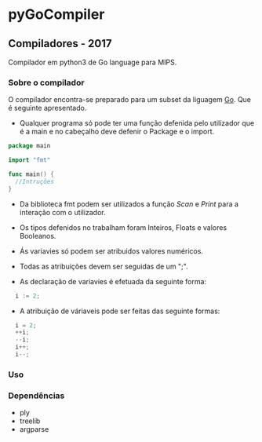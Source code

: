 # pyGoCompiler
## Compiladores - 2017
Compilador em python3 de Go language para MIPS.
### Sobre o compilador
O compilador encontra-se preparado para um subset da liguagem <a href="https://golang.org/">Go</a>. Que é seguinte apresentado.

* Qualquer programa só pode ter uma função defenida pelo utilizador que é a main e no cabeçalho deve defenir o Package e o import.

```Go
package main

import "fmt"

func main() {
  //Intruções
}

```
* Da biblioteca fmt podem ser utilizados a função *Scan* e *Print* para a interação com o utilizador.

* Os tipos defenidos no trabalham foram Inteiros, Floats e valores Booleanos.

* Ás variavies só podem ser atribuidos valores numéricos.

* Todas as atribuições devem ser seguidas de um ";".

* As declaração de variavies é efetuada da seguinte forma:
```Go
  i := 2;
```
* A atribuição de váriaveis pode ser feitas das seguinte formas:
```Go
  i = 2;
  ++i;
  --i;
  i++;
  i--;
```

### Uso
### Dependências
* ply
* treelib
* argparse
